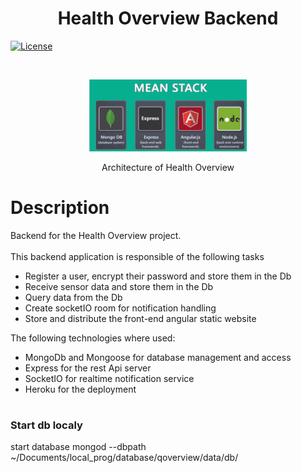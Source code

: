 <h1 align="center">Health Overview Backend</h1>

[![License](https://img.shields.io/badge/license-MIT-blue.svg)](https://opensource.org/licenses/MIT)


<br>
<p align="center">
<img align="center" width=50% src="../Support/readme_assets/mean_stack.png">
<br><br> Architecture of Health Overview
</p>

# Description
Backend for the Health Overview project. 
<br>
<br>
This backend application is responsible of the following tasks
- Register a user, encrypt their password and store them in the Db
- Receive sensor data and store them in the Db
- Query data from the Db
- Create socketIO room for notification handling
- Store and distribute the front-end angular static website


The following technologies where used:
- MongoDb and Mongoose for database management and access
- Express for the rest Api server
- SocketIO for realtime notification service
- Heroku for the deployment

#

### Start db localy
start database
mongod --dbpath ~/Documents/local_prog/database/qoverview/data/db/